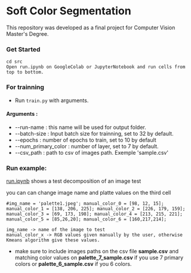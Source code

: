 # Soft Color Segmentation

This repository was developed as a final project for Computer Vision Master's Degree. 

### Get Started 
``` git clone https://github.com/lindaAcc/SoftColorSegmentation.git 
cd src
Open run.ipynb on GoogleColab or JupyterNotebook and run cells from top to bottom. 
```

### For trainning 
- Run ```train.py``` with arguments.
#### Arguments : 
- --run-name : this name will be used for output folder. 
- --batch-size : Input batch size for trainning, set to 32 by default.
- --epochs : number of epochs to train, set to 10 by default
- --num_primary_color : number of layer, set to 7 by default. 
- --csv_path : path to csv of images path. Exemple 'sample.csv' 


### Run example: 
[run.ipynb](src/run.ipynb) shows a test decomposition of an image test

you can can change image name and platte values on the third cell 

```
#img_name = 'palette1.jpeg'; manual_color_0 = [98, 12, 15]; manual_color_1 = [138, 206, 225]; manual_color_2 = [226, 179, 159]; manual_color_3 = [69, 173, 198]; manual_color_4 = [213, 215, 221]; manual_color_5 = [85,26,20]; manual_color_6 = [160,217,214]; 
```

```
img_name -> name of the image to test
manual_color_x -> RGB values given manually by the user, otherwise Kmeans algorithm give these values. 
```

- make sure to include images paths on the csv file **sample.csv** and matching color values on **palette_7_sample.csv** if you use 7 primary colors or **palette_6_sample.csv** if you 6 colors. 












